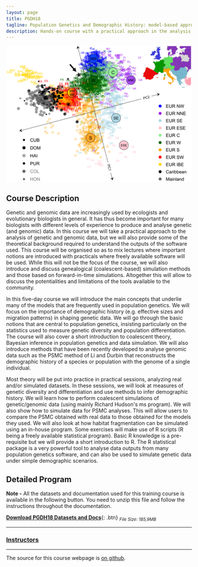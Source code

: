 ```yaml
---
layout: page
title: PGDH18
tagline: Population Genetics and Demographic History: model-based approaches
description: Hands-on course with a practical approach in the analysis of genetic and genomic data
---
```



![Sub-continental origin of European haplotypes derived from admixed genomes](./pages/images/PGDH18-entry_image.png)


## Course Description

Genetic and genomic data are increasingly used by ecologists and evolutionary biologists in general. It has thus become important for many biologists with different levels of experience to produce and analyse genetic (and genomic) data. In this course we will take a practical approach to the analysis of genetic and genomic data, but we will also provide some of the theoretical background required to understand the outputs of the software used. This course will be organised so as to mix lectures where important notions are introduced with practicals where freely available software will be used. While this will not be the focus of the course, we will also introduce and discuss genealogical (coalescent-based) simulation methods and those based on forward-in-time simulations. Altogether this will allow to discuss the potentialities and limitations of the tools available to the community.

In this five-day course we will introduce the main concepts that underlie many of the models that are frequently used in population genetics. We will focus on the importance of demographic history (e.g. effective sizes and migration patterns) in shaping genetic data. We will go through the basic notions that are central to population genetics, insisting particularly on the statistics used to measure genetic diversity and population differentiation. The course will also cover a short introduction to coalescent theory, Bayesian inference in population genetics and data simulation. We will also introduce methods that have been recently developed to analyse genomic data such as the PSMC method of Li and Durbin that reconstructs the demographic history of a species or population with the genome of a single individual.

Most theory will be put into practice in practical sessions, analyzing real and/or simulated datasets. In these sessions, we will look at measures of genetic diversity and differentiation and use methods to infer demographic history. We will learn how to perform coalescent simulations of genetic/genomic data (using mainly Richard Hudson's ms program). We will also show how to simulate data for PSMC analyses. This will allow users to compare the PSMC obtained with real data to those obtained for the models they used. We will also look at how habitat fragmentation can be simulated using an in-house program. Some exercises will make use of R scripts (R being a freely available statistical program). Basic R knowledge is a pre-requisite but we will provide a short introduction to R. The R statistical package is a very powerful tool to analyse data outputs from many population genetics software, and can also be used to simulate genetic data under simple demographic scenarios. 

## Detailed Program

**Note -** All the datasets and documentation used for this training course is available in the following button. You need to unzip this file and follow the instructions throughout the documentation.

[**Download PGDH18 Datasets and Docs**](https://github.com/macardoso/PGDH18/archive/master/.zip){: .btn} <sub><i>File Size: 185,9MB</i></sub>

---
### [Instructors](pages/instructors.md)
---

The source for this course webpage is [on github](https://github.com/GTPB/PGH18).
